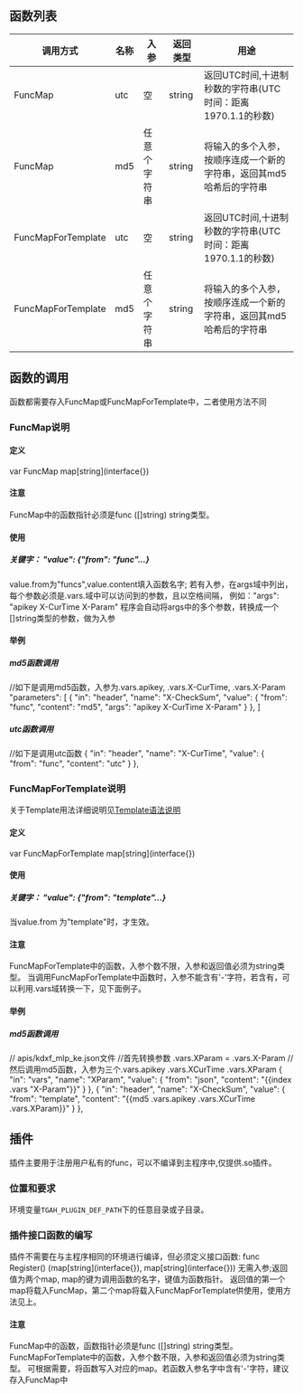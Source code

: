 ## 函数列表
| 调用方式     | 名称           | 入参  | 返回类型 | 用途     |
| -------------  | ----- | --------  | -------- | -------- |
| FuncMap | utc | 空 | string | 返回UTC时间,十进制秒数的字符串(UTC时间：距离1970.1.1的秒数)
| FuncMap | md5 | 任意个字符串 | string | 将输入的多个入参，按顺序连成一个新的字符串，返回其md5哈希后的字符串
| FuncMapForTemplate | utc | 空 | string | 返回UTC时间,十进制秒数的字符串(UTC时间：距离1970.1.1的秒数)
| FuncMapForTemplate | md5 | 任意个字符串 | string | 将输入的多个入参，按顺序连成一个新的字符串，返回其md5哈希后的字符串

## 函数的调用
函数都需要存入FuncMap或FuncMapForTemplate中，二者使用方法不同
### FuncMap说明
#### 定义
var FuncMap map\[string](interface{})
#### 注意
FuncMap中的函数指针必须是func ([]string) string类型。
#### 使用
##### 关键字：  "value": \{"from": "func"...}
value.from为"funcs",value.content填入函数名字;
若有入参，在args域中列出，每个参数必须是.vars.域中可以访问到的参数，且以空格间隔， 例如："args": "apikey X-CurTime X-Param"
程序会自动将args中的多个参数，转换成一个[]string类型的参数，做为入参
#### 举例
##### md5函数调用
//如下是调用md5函数，入参为.vars.apikey, .vars.X-CurTime, .vars.X-Param
  "parameters": [
    {
      "in": "header",
      "name": "X-CheckSum",
      "value": {
        "from": "func",
        "content": "md5",
        "args": "apikey X-CurTime X-Param"
      }
    },
]
##### utc函数调用
//如下是调用utc函数
    {
      "in": "header",
      "name": "X-CurTime",
      "value": {
        "from": "func",
        "content": "utc"
      }
    },
### FuncMapForTemplate说明
关于Template用法详细说明见[Template语法说明](https://github.com/jasony62/tms-go-apihub/blob/main/doc/cn/template.md)
#### 定义
var FuncMapForTemplate map\[string](interface{})
#### 使用
##### 关键字： "value": \{"from": "template"...}
当value.from 为"template"时，才生效。
#### 注意
FuncMapForTemplate中的函数，入参个数不限，入参和返回值必须为string类型。
当调用FuncMapForTemplate中函数时，入参不能含有'-'字符，若含有，可以利用.vars域转换一下，见下面例子。
#### 举例
##### md5函数调用
// apis/kdxf_mlp_ke.json文件
//首先转换参数 .vars.XParam = .vars.X-Param
//然后调用md5函数，入参为三个.vars.apikey .vars.XCurTime .vars.XParam
    {
      "in": "vars",
      "name": "XParam",
      "value": {
        "from": "json",
        "content": "{{index .vars \"X-Param\"}}"
      }
    },
    {
      "in": "header",
      "name": "X-CheckSum",
      "value": {
        "from": "template",
        "content": "{{md5 .vars.apikey .vars.XCurTime .vars.XParam}}"
      }
    },
## 插件
插件主要用于注册用户私有的func，可以不编译到主程序中,仅提供.so插件。
### 位置和要求
环境变量`TGAH_PLUGIN_DEF_PATH`下的任意目录或子目录。
### 插件接口函数的编写
插件不需要在与主程序相同的环境进行编译，但必须定义接口函数:
func Register() (map\[string](interface{}), map\[string](interface{}))
无需入参;返回值为两个map, map的键为调用函数的名字，键值为函数指针。
返回值的第一个map将载入FuncMap，第二个map将载入FuncMapForTemplate供使用，使用方法见上。
#### 注意
FuncMap中的函数，函数指针必须是func ([]string) string类型。
FuncMapForTemplate中的函数，入参个数不限，入参和返回值必须为string类型。
可根据需要，将函数写入对应的map。若函数入参名字中含有'-'字符，建议存入FuncMap中
